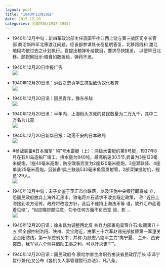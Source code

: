 ```yaml
---
layout: post
title: "1940年12月20日"
date: 2015-12-20
categories: 全面抗战(1937-1945)
---
```


<meta name="referrer" content="no-referrer" />

- 1940年12月中旬：新四军政治部主任袁国平往江西上饶与第三战区司令长官部 商洽新四军北移渡江问题。经该部参谋处长岳星明答复，北移路线和 渡江地段均依过去之计划执行。袁提出粮弹补给数目，要求尽快拨发， 以便早日北移。顾祝同批示:粮食如数拨给，弹药不发。 

- 1940年12月20日申报广告 <br/><img src="https://ww3.sinaimg.cn/large/aca367d8jw1ez6h9hf3ffj20a70hdwgs.jpg" />

- 1940年12月20日讯：沪西之忠贞学生抗拒敌伪奴化教育 <br/><img src="https://ww3.sinaimg.cn/large/aca367d8jw1ez6fir6c0kj20br0bswfq.jpg" />

- 1940年12月20日讯：回民青年，豫东杀敌 <br/><img src="https://ww3.sinaimg.cn/large/aca367d8jw1ez6drycxb2j208o0b0js9.jpg" />

- 1940年12月20日讯：半年内，上海街头冻死的贫民数量为二万九千，其中二万名为儿童 <br/><img src="https://ww1.sinaimg.cn/large/aca367d8jw1ez66ua1vg7j209a05ygm0.jpg" />

- 1940年12月20日新华日报：动荡不安的日本政局 <br/><img src="https://ww4.sinaimg.cn/large/aca367d8jw1ez5zwfohmjj211z0ht0zl.jpg" />

- #参战装备#日本海军“ 鸠”号水雷艇（上）：鸿级水雷艇的第8号艇，1937年8月在石川岛造船厂竣工。排水量为840吨，最高航速30.5节,武备为3座120毫米舰炮，1座40毫米高炮；防空改装后变为2座120毫米舰炮，3座双联装、4座单装25毫米高炮。另装备1具三联装533毫米鱼雷发射管，2部深弹投射机，舰员129人。 <br/><img src="https://ww2.sinaimg.cn/large/aca367d8jw1ez5w5e086bj20ck08n75b.jpg" />

- 1940年12月中旬：宋子文鉴于英汇市价跌落，以及汪伪中央银行即将成 立，恐国民政府放弃上海外汇黑市，致电蒋介石请求不改变既定政策， 称:“近日上海接到渝方谣传，政府将改变方针，此后不维持上海法币等 语，故外汇市面着着见缩”，“似应嘱财部注意，勿令任何方面不负责空 谈，影 ...  <br/><img src="https://ww2.sinaimg.cn/large/aca367d8jw1ez5ufk797rj20c80900tq.jpg" />

- 1940年12月20日讯：徐永昌为调整西北反 共兵力部署电呈蒋介石:拟调第八十五 师全部控制洛阳、陕州、灵宝附近，由第三十六军赵锡光部接替第一军潼关至合阳防线，第一军控制关中；并称:为顾虑八路军主力“向宁夏、 兰州、西安突击，我军以六个师并借助工事之利，可以歼灭该军”。  

- 1940年12月20日讯：国民政府令.察哈尔省主席职务由该省民政厅厅长 毕泽宇暂行兼代;又公布《各机关人事管理暂行办法》，凡八条。 

